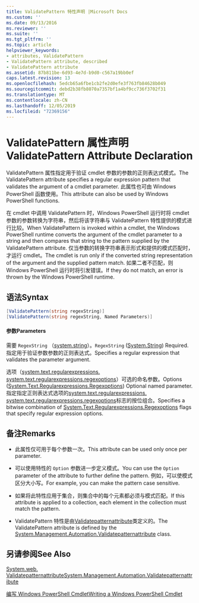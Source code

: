 ```yaml
---
title: ValidatePattern 特性声明 |Microsoft Docs
ms.custom: ''
ms.date: 09/13/2016
ms.reviewer: ''
ms.suite: ''
ms.tgt_pltfrm: ''
ms.topic: article
helpviewer_keywords:
- attributes, ValidatePattern
- ValidatePattern attribute, described
- ValidatePattern attribute
ms.assetid: 87b811be-6d93-4e7d-b9d0-c567a19bb0ef
caps.latest.revision: 13
ms.openlocfilehash: 5edcb65a6fbe1cb2fe2d0efe3f763fb84628b049
ms.sourcegitcommit: debd2b38fb8070a7357bf1a4bf9cc736f3702f31
ms.translationtype: MT
ms.contentlocale: zh-CN
ms.lasthandoff: 12/05/2019
ms.locfileid: "72369156"
---
```

# <a name="validatepattern-attribute-declaration"></a><span data-ttu-id="08b3d-102">ValidatePattern 属性声明</span><span class="sxs-lookup"><span data-stu-id="08b3d-102">ValidatePattern Attribute Declaration</span></span>

<span data-ttu-id="08b3d-103">ValidatePattern 属性指定用于验证 cmdlet 参数的参数的正则表达式模式。</span><span class="sxs-lookup"><span data-stu-id="08b3d-103">The ValidatePattern attribute specifies a regular expression pattern that validates the argument of a cmdlet parameter.</span></span> <span data-ttu-id="08b3d-104">此属性也可由 Windows PowerShell 函数使用。</span><span class="sxs-lookup"><span data-stu-id="08b3d-104">This attribute can also be used by Windows PowerShell functions.</span></span>

<span data-ttu-id="08b3d-105">在 cmdlet 中调用 ValidatePattern 时，Windows PowerShell 运行时将 cmdlet 参数的参数转换为字符串，然后将该字符串与 ValidatePattern 特性提供的模式进行比较。</span><span class="sxs-lookup"><span data-stu-id="08b3d-105">When ValidatePattern is invoked within a cmdlet, the Windows PowerShell runtime converts the argument of the cmdlet parameter to a string and then compares that string to the pattern supplied by the ValidatePattern attribute.</span></span> <span data-ttu-id="08b3d-106">仅当参数的转换字符串表示形式和提供的模式匹配时，才运行 cmdlet。</span><span class="sxs-lookup"><span data-stu-id="08b3d-106">The cmdlet is run only if the converted string representation of the argument and the supplied pattern match.</span></span> <span data-ttu-id="08b3d-107">如果二者不匹配，则 Windows PowerShell 运行时将引发错误。</span><span class="sxs-lookup"><span data-stu-id="08b3d-107">If they do not match, an error is thrown by the Windows PowerShell runtime.</span></span>

## <a name="syntax"></a><span data-ttu-id="08b3d-108">语法</span><span class="sxs-lookup"><span data-stu-id="08b3d-108">Syntax</span></span>

```csharp
[ValidatePattern(string regexString)]
[ValidatePattern(string regexString, Named Parameters)]
```

#### <a name="parameters"></a><span data-ttu-id="08b3d-109">参数</span><span class="sxs-lookup"><span data-stu-id="08b3d-109">Parameters</span></span>

<span data-ttu-id="08b3d-110">需要 `RegexString` （[system.string](/dotnet/api/System.String)）。</span><span class="sxs-lookup"><span data-stu-id="08b3d-110">`RegexString` ([System.String](/dotnet/api/System.String)) Required.</span></span> <span data-ttu-id="08b3d-111">指定用于验证参数参数的正则表达式。</span><span class="sxs-lookup"><span data-stu-id="08b3d-111">Specifies a regular expression that validates the parameter argument.</span></span>

<span data-ttu-id="08b3d-112">选项（[system.text.regularexpressions. system.text.regularexpressions.regexoptions](/dotnet/api/System.Text.RegularExpressions.RegexOptions)）可选的命名参数。</span><span class="sxs-lookup"><span data-stu-id="08b3d-112">Options ([System.Text.Regularexpressions.Regexoptions](/dotnet/api/System.Text.RegularExpressions.RegexOptions)) Optional named parameter.</span></span> <span data-ttu-id="08b3d-113">指定指定正则表达式选项的[system.text.regularexpressions. system.text.regularexpressions.regexoptions](/dotnet/api/System.Text.RegularExpressions.RegexOptions)标志的按位组合。</span><span class="sxs-lookup"><span data-stu-id="08b3d-113">Specifies a bitwise combination of [System.Text.Regularexpressions.Regexoptions](/dotnet/api/System.Text.RegularExpressions.RegexOptions) flags that specify regular expression options.</span></span>

## <a name="remarks"></a><span data-ttu-id="08b3d-114">备注</span><span class="sxs-lookup"><span data-stu-id="08b3d-114">Remarks</span></span>

- <span data-ttu-id="08b3d-115">此属性仅可用于每个参数一次。</span><span class="sxs-lookup"><span data-stu-id="08b3d-115">This attribute can be used only once per parameter.</span></span>

- <span data-ttu-id="08b3d-116">可以使用特性的 `Option` 参数进一步定义模式。</span><span class="sxs-lookup"><span data-stu-id="08b3d-116">You can use the `Option` parameter of the attribute to further define the pattern.</span></span> <span data-ttu-id="08b3d-117">例如，可以使模式区分大小写。</span><span class="sxs-lookup"><span data-stu-id="08b3d-117">For example, you can make the pattern case sensitive.</span></span>

- <span data-ttu-id="08b3d-118">如果将此特性应用于集合，则集合中的每个元素都必须与模式匹配。</span><span class="sxs-lookup"><span data-stu-id="08b3d-118">If this attribute is applied to a collection, each element in the collection must match the pattern.</span></span>

- <span data-ttu-id="08b3d-119">ValidatePattern 特性是由[Validatepatternattribute](/dotnet/api/System.Management.Automation.ValidatePatternAttribute)类定义的。</span><span class="sxs-lookup"><span data-stu-id="08b3d-119">The ValidatePattern attribute is defined by the [System.Management.Automation.Validatepatternattribute](/dotnet/api/System.Management.Automation.ValidatePatternAttribute) class.</span></span>

## <a name="see-also"></a><span data-ttu-id="08b3d-120">另请参阅</span><span class="sxs-lookup"><span data-stu-id="08b3d-120">See Also</span></span>

[<span data-ttu-id="08b3d-121">System.web. Validatepatternattribute</span><span class="sxs-lookup"><span data-stu-id="08b3d-121">System.Management.Automation.Validatepatternattribute</span></span>](/dotnet/api/System.Management.Automation.ValidatePatternAttribute)

[<span data-ttu-id="08b3d-122">编写 Windows PowerShell Cmdlet</span><span class="sxs-lookup"><span data-stu-id="08b3d-122">Writing a Windows PowerShell Cmdlet</span></span>](./writing-a-windows-powershell-cmdlet.md)
